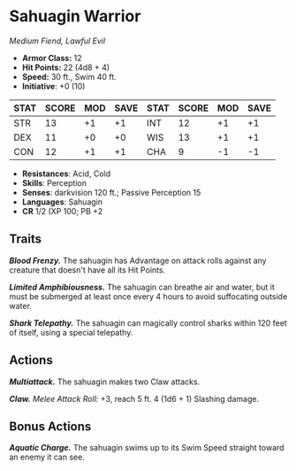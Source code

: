 # Sahuagin Warrior

*Medium Fiend, Lawful Evil*

- **Armor Class:** 12
- **Hit Points:** 22 (4d8 + 4)
- **Speed:** 30 ft., Swim 40 ft.
- **Initiative**: +0 (10)

|STAT|SCORE|MOD|SAVE|STAT|SCORE|MOD|SAVE|
| --- | --- | --- | ---- |---| --- | --- | ---- |
| STR | 13 | +1 | +1 | INT | 12 | +1 | +1 |
| DEX | 11 | +0 | +0 | WIS | 13 | +1 | +1 |
| CON | 12 | +1 | +1 | CHA | 9 | -1 | -1 |

- **Resistances**: Acid, Cold
- **Skills**: Perception
- **Senses**: darkvision 120 ft.; Passive Perception 15
- **Languages**: Sahuagin
- **CR** 1/2 (XP 100; PB +2

## Traits

***Blood Frenzy.*** The sahuagin has Advantage on attack rolls against any creature that doesn't have all its Hit Points.

***Limited Amphibiousness.*** The sahuagin can breathe air and water, but it must be submerged at least once every 4 hours to avoid suffocating outside water.

***Shark Telepathy.*** The sahuagin can magically control sharks within 120 feet of itself, using a special telepathy.


## Actions

***Multiattack.*** The sahuagin makes two Claw attacks.

***Claw.*** *Melee Attack Roll:* +3, reach 5 ft. 4 (1d6 + 1) Slashing damage.


## Bonus Actions

***Aquatic Charge.*** The sahuagin swims up to its Swim Speed straight toward an enemy it can see.

